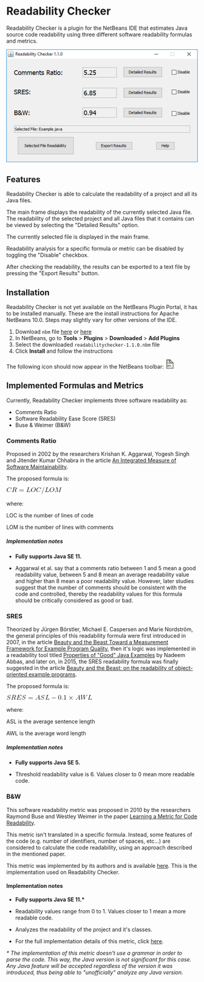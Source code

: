 # Readability Checker

Readability Checker is a plugin for the NetBeans IDE that estimates Java source code readability using three different software readability formulas and metrics.

![Main Window](https://raw.githubusercontent.com/cdtpinto/cdtpinto.github.io/master/files/images/readabilitychecker_ui.PNG "Readability Checker Main Window")

## Features

Readability Checker is able to calculate the readability of a project and all its Java files.

The main frame displays the readability of the currently selected Java file. The readability of the selected project and all Java files that it contains can be viewed by selecting the "Detailed Results" option.

The currently selected file is displayed in the main frame.

Readability analysis for a specific formula or metric can be disabled by toggling the "Disable" checkbox.

After checking the readability, the results can be exported to a text file by pressing the "Export Results" button.

## Installation

Readability Checker is not yet available on the NetBeans Plugin Portal, it has to be installed manually. These are the install instructions for Apache NetBeans 10.0. Steps may slightly vary for other versions of the IDE.

1. Download `nbm` file [here](https://we.tl/t-xMsvSVZGKe) or [here](https://www.dropbox.com/s/r02t0d4mxmuqqy0/readabilitychecker-1.1.0.nbm?dl=0)
2. In NetBeans, go to **Tools** > **Plugins** > **Downloaded** > **Add Plugins**
3. Select the downloaded `readabilitychecker-1.1.0.nbm` file
4. Click **Install** and follow the instructions

The following icon should now appear in the NetBeans toolbar: ![](https://raw.githubusercontent.com/cdtpinto/cdtpinto.github.io/master/files/images/readabilitycheckericon24.png "Readability Checker Icon")

## Implemented Formulas and Metrics

Currently, Readability Checker implements three software readability 
as:

* Comments Ratio
* Software Readability Ease Score (SRES)
* Buse & Weimer (B&W)

### Comments Ratio

Proposed in 2002 by the researchers Krishan K. Aggarwal, Yogesh Singh and Jitender Kumar Chhabra in the article [An Integrated Measure of Software Maintainability](https://ieeexplore.ieee.org/document/981648/).

The proposed formula is:

![](https://raw.githubusercontent.com/cdtpinto/cdtpinto.github.io/master/files/images/comments_ratio_formula.gif "Comments Ratio Formula")

where:

LOC is the number of lines of code

LOM is the number of lines with comments

##### Implementation notes

* **Fully supports Java SE 11.**

* Aggarwal et al. say that a comments ratio between 1 and 5 mean a good readability value, between 5 and 8 mean an average readability value and higher than 8 mean a poor readability value. However, later studies suggest that the number of comments should be consistent with the code and controlled, thereby the readability values for this formula should be critically considered as good or bad.

### SRES

Theorized by Jürgen Börstler, Michael E. Caspersen and Marie Nordström, the general principles of this readability formula were first introduced in 2007, in the article [Beauty and the Beast Toward a Measurement Framework for Example Program Quality](https://pdfs.semanticscholar.org/8c41/1a1fb987966f2020765069dc21881826e635.pdf), then it's logic was implemented in a readability tool titled [Properties of "Good" Java Examples](http://www8.cs.umu.se/education/examina/Rapporter/NadeemAbbas_v2.pdf) by Nadeem Abbas, and later on, in 2015, the SRES readability formula was finally suggested in the article [Beauty and the Beast: on the readability of object-oriented example programs](https://link.springer.com/article/10.1007/s11219-015-9267-5).

The proposed formula is:

![](https://raw.githubusercontent.com/cdtpinto/cdtpinto.github.io/master/files/images/sres_equation.gif "SRES Formula")

where:

ASL is the average sentence length

AWL is the average word length

##### Implementation notes

* **Fully supports Java SE 5.**

* Threshold readability value is 6. Values closer to 0 mean more readable code.

### B&W

This software readability metric was proposed in 2010 by the researchers Raymond Buse and Westley Weimer in the paper [Learning a Metric for Code Readability](https://ieeexplore.ieee.org/document/5332232).

This metric isn't translated in a specific formula. Instead, some features of the code (e.g. number of identifiers, number of spaces, etc...) are considered to calculate the code readability, using an approach described in the mentioned paper.

This metric was implemented by its authors and is available [here](http://www.arrestedcomputing.com/readability). This is the implementation used on Readability Checker.

#### Implementation notes

* **Fully supports Java SE 11.\***

* Readability values range from 0 to 1. Values closer to 1 mean a more readable code.

* Analyzes the readability of the project and it's classes.

* For the full implementation details of this metric, click [here](https://cdtpinto.github.io/pages/bw).

*\* The implementation of this metric doesn't use a grammar in order to parse the code. This way, the Java version is not significant for this case. Any Java feature will be accepted regardless of the version it was introduced, thus being able to "unofficially" analyze any Java version.*
